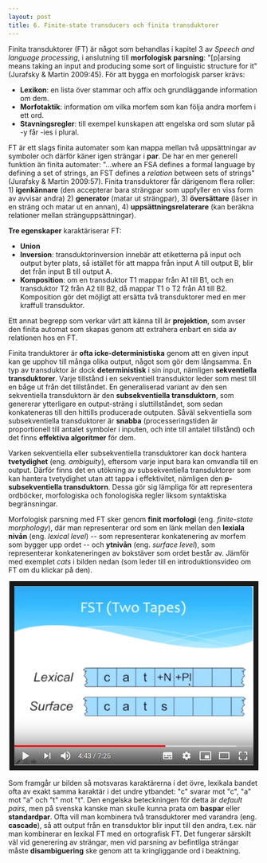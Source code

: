 ```yaml
---
layout: post
title: 6. Finite-state transducers och finita transduktorer
---
```


Finita transduktorer (FT) är något som behandlas i kapitel 3 av *Speech and language processing*, i anslutning till **morfologisk parsning**: "[p]arsing means taking an input and producing some sort of linguistic structure for it" (Jurafsky & Martin 2009:45). För att bygga en morfologisk parser krävs:

- **Lexikon**: en lista över stammar och affix och grundläggande information om dem.
- **Morfotaktik**: information om vilka morfem som kan följa andra morfem i ett ord.
- **Stavningsregler**: till exempel kunskapen att engelska ord som slutar på -y får -ies i plural.

FT är ett slags finita automater som kan mappa mellan två uppsättningar av symboler och därför käner igen strängar i **par**. De har en mer generell funktion än finita automater: "...where an FSA defines a formal language by defining a set of strings, an FST defines a *relation* between sets of strings" (Jurafsky & Martin 2009:57). Finita transduktorer får därigenom flera roller: 1) **igenkännare** (den accepterar bara strängpar som uppfyller en viss form av avvisar andra) 2) **generator** (matar ut strängpar), 3) **översättare** (läser in en sträng och matar ut en annan), 4) **uppsättningsrelaterare** (kan beräkna relationer mellan stränguppsättningar).

**Tre egenskaper** karaktäriserar FT:

- **Union**
- **Inversion**: transduktorinversion innebär att etiketterna på input och output byter plats, så istället för att mappa från input A till output B, blir det från input B till output A. 
- **Komposition**: om en transduktor T1 mappar från A1 till B1, och en transduktor T2 från A2 till B2, då mappar T1 o T2 från A1 till B2. Komposition gör det möjligt att ersätta två transduktorer med en mer kraffull transduktor. 

Ett annat begrepp som verkar värt att känna till är **projektion**, som avser den finita automat som skapas genom att extrahera enbart en sida av relationen hos en FT. 

Finita tranduktorer är **ofta icke-deterministiska** genom att en given input kan ge upphov till många olika output, något som gör dem långsamma. En typ av transduktor är dock **deterministisk** i sin input, nämligen **sekventiella transduktorer**. Varje tillstånd i en sekventiell transduktor leder som mest till en båge ut från det tillståndet. En generaliserad variant av den sen sekventiella transduktorn är den **subsekventiella transduktorn**, som genererar ytterligare en output-sträng i sluttillståndet, som sedan konkateneras till den hittills producerade outputen. Såväl sekventiella som subsekventiella transduktorer är **snabba** (processeringstiden är proportionell till antalet symboler i inputen, och inte till antalet tillstånd) och det finns **effektiva algoritmer** för dem. 

Varken sekventiella eller subsekventiella transduktorer kan dock hantera **tvetydighet** (eng. *ambiguity*), eftersom varje input bara kan omvandla till en output. Därför finns det en utökning av subsekventiella transduktorer som kan hantera tvetydighet utan att tappa i effektivitet, nämligen den **p-subsekventiella transduktorn**. Dessa gör sig lämpliga för att representera ordböcker, morfologiska och fonologiska regler liksom syntaktiska begränsningar. 

Morfologisk parsning med FT sker genom **finit morfologi** (eng. *finite-state morphology*), där man representerar ord som en länk mellan den **lexiala nivån** (eng. *lexical level*) -- som representerar konkatenering av morfem som bygger upp ordet -- och **ytnivån** (eng. *surface level*), som representerar konkateneringen av bokstäver som ordet består av. Jämför med exemplet *cats* i bilden nedan (som leder till en introduktionsvideo om FT om du klickar på den). 

 <p align="center">
<a href="https://www.youtube.com/watch?v=SkGM5vujvls" target="_blank"><img src="/images/fst.PNG" 
alt="NLP: Finite State Transducer for Morphological Parsing" width="480" height="360" border="10" /></a></p>

Som framgår ur bilden så motsvaras karaktärerna i det övre, lexikala bandet ofta av exakt samma karaktär i det undre ytbandet: "c" svarar mot "c", "a" mot "a" och "t" mot "t". Den engelska beteckningen för detta är *default pairs*, men på svenska kanske man skulle kunna prata om **baspar** eller **standardpar**. Ofta vill man kombinera två transduktorer med varandra (eng. **cascade**), så att output från en transduktor blir input till den andra, t.ex. när man kombinerar en lexikal FT med en ortografisk FT. Det fungerar särskilt väl vid generering av strängar, men vid parsning av befintliga strängar måste **disambiguering** ske genom att ta kringliggande ord i beaktning.  